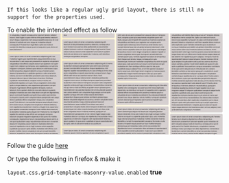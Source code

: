 ``If this looks like a regular ugly grid layout, there is still no support for the properties used.``

To enable the intended effect as follow 
![Intended Layout](https://raw.githubusercontent.com/bisw4sh/Front-End-Practice/main/56%20Masonry%20Layout%20vFirefoxOnly/Intended%20Effect.png?token=GHSAT0AAAAAABUV6LR47B5O5PMCXF7CDQSKZEIFTBQ)


Follow the guide [here](https://css-tricks.com/a-lightweight-masonry-solution/)

Or type the following in firefox & make it 

```layout.css.grid-template-masonry-value.enabled```  **true**